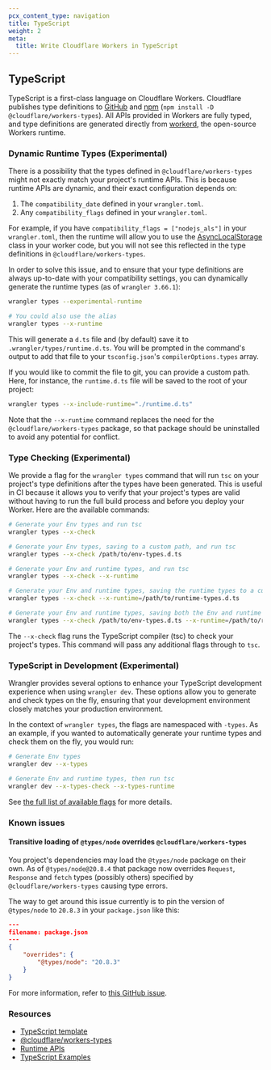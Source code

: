 ```yaml
---
pcx_content_type: navigation
title: TypeScript
weight: 2
meta:
  title: Write Cloudflare Workers in TypeScript
---
```


## TypeScript

TypeScript is a first-class language on Cloudflare Workers. Cloudflare publishes type definitions to [GitHub](https://github.com/cloudflare/workers-types) and [npm](https://www.npmjs.com/package/@cloudflare/workers-types) (`npm install -D @cloudflare/workers-types`). All APIs provided in Workers are fully typed, and type definitions are generated directly from [workerd](https://github.com/cloudflare/workerd), the open-source Workers runtime.

### Dynamic Runtime Types (Experimental)

There is a possibility that the types defined in `@cloudflare/workers-types` might not exactly match your project's runtime APIs. This is because runtime APIs are dynamic, and their exact configuration depends on:

1. The `compatibility_date` defined in your `wrangler.toml`.
2. Any `compatibility_flags` defined in your `wrangler.toml`.

For example, if you have `compatibility_flags = ["nodejs_als"]` in your `wrangler.toml`, then the runtime will allow you to use the [AsyncLocalStorage](https://nodejs.org/api/async_context.html#class-asynclocalstorage) class in your worker code, but you will not see this reflected in the type definitions in `@cloudflare/workers-types`.

In order to solve this issue, and to ensure that your type definitions are always up-to-date with your compatibility settings, you can dynamically generate the runtime types (as of `wrangler 3.66.1`):

```bash
wrangler types --experimental-runtime

# You could also use the alias
wrangler types --x-runtime
```

This will generate a `d.ts` file and (by default) save it to `.wrangler/types/runtime.d.ts`. You will be prompted in the command's output to add that file to your `tsconfig.json`'s `compilerOptions.types` array.

If you would like to commit the file to git, you can provide a custom path. Here, for instance, the `runtime.d.ts` file will be saved to the root of your project:

```bash
wrangler types --x-include-runtime="./runtime.d.ts"
```

Note that the `--x-runtime` command replaces the need for the `@cloudflare/workers-types` package, so that package should be uninstalled to avoid any potential for conflict.

### Type Checking (Experimental)

We provide a flag for the `wrangler types` command that will run `tsc` on your project's type definitions after the types have been generated. This is useful in CI because it allows you to verify that your project's types are valid without having to run the full build process and before you deploy your Worker. Here are the available commands:

```bash
# Generate your Env types and run tsc
wrangler types --x-check

# Generate your Env types, saving to a custom path, and run tsc
wrangler types --x-check /path/to/env-types.d.ts

# Generate your Env and runtime types, and run tsc
wrangler types --x-check --x-runtime

# Generate your Env and runtime types, saving the runtime types to a custom path, then run tsc
wrangler types --x-check --x-runtime=/path/to/runtime-types.d.ts

# Generate your Env and runtime types, saving both the Env and runtime types to custom paths, then run tsc
wrangler types --x-check /path/to/env-types.d.ts --x-runtime=/path/to/runtime-types.d.ts
```

The `--x-check` flag runs the TypeScript compiler (tsc) to check your project's types. This command will pass any additional flags through to `tsc`.

### TypeScript in Development (Experimental)

Wrangler provides several options to enhance your TypeScript development experience when using `wrangler dev`. These options allow you to generate and check types on the fly, ensuring that your development environment closely matches your production environment.

In the context of `wrangler types`, the flags are namespaced with `-types`. As an example, if you wanted to automatically generate your runtime types and check them on the fly, you would run:

```bash
# Generate Env types
wrangler dev --x-types

# Generate Env and runtime types, then run tsc
wrangler dev --x-types-check --x-types-runtime
```

See [the full list of available flags](/workers/wrangler/commands/#types) for more details.

### Known issues

#### Transitive loading of `@types/node` overrides `@cloudflare/workers-types`

You project's dependencies may load the `@types/node` package on their own. As of `@types/node@20.8.4` that package now overrides `Request`, `Response` and `fetch` types (possibly others) specified by `@cloudflare/workers-types` causing type errors.

The way to get around this issue currently is to pin the version of `@types/node` to `20.8.3` in your `package.json` like this:

```json
---
filename: package.json
---
{
	"overrides": {
		"@types/node": "20.8.3"
	}
}
```

For more information, refer to [this GitHub issue](https://github.com/cloudflare/workerd/issues/1298).

### Resources

- [TypeScript template](https://github.com/cloudflare/workers-sdk/tree/main/templates/worker-typescript)
- [@cloudflare/workers-types](https://github.com/cloudflare/workers-types)
- [Runtime APIs](/workers/runtime-apis/)
- [TypeScript Examples](/workers/examples/?languages=TypeScript)
